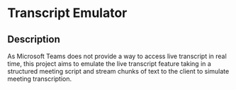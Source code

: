 # Transcript Emulator

## Description
As Microsoft Teams does not provide a way to access live transcript in real time, this project aims to emulate the live transcript feature taking
in a structured meeting script and stream chunks of text to the client to simulate meeting transcription.